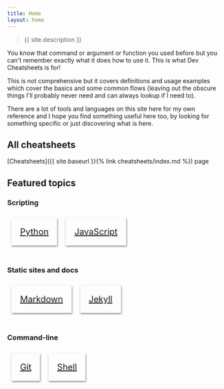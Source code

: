 ```yaml
---
title: Home
layout: home
---
```


> {{ site.description }}

You know that command or argument or function you used before but you can't remember exactly what it does how to use it. This is what Dev Cheatsheets is for!

This is not comprehensive but it covers definitions and usage examples which cover the basics and some common flows (leaving out the obscure things I'll probably never need and can always lookup if I need to).

There are a lot of tools and languages on this site here for my own reference and I hope you find something useful here too, by looking for something specific or just discovering what is here.


## All cheatsheets

[Cheatsheets]({{ site.baseurl }}{% link cheatsheets/index.md %}) page


## Featured topics

### Scripting

<div class="flex-container">
    <a href="{{ site.baseurl }}{% link cheatsheets/python/index.md %}">
        <div>
           Python
        </div>
    </a>
    <a href="{{ site.baseurl }}{% link cheatsheets/javascript/index.md %}">
        <div>
           JavaScript
        </div>
    </a>
</div>

### Static sites and docs

<div class="flex-container">
    <a href="{{ site.baseurl }}{% link cheatsheets/markdown/index.md %}">
        <div>
           Markdown
        </div>
    </a>
    <a href="{{ site.baseurl }}{% link cheatsheets/jekyll/index.md %}">
        <div>
           Jekyll
        </div>
    </a>

</div>

### Command-line

<div class="flex-container">
    <a href="{{ site.baseurl }}{% link cheatsheets/git/index.md %}">
        <div>
           Git
        </div>
    </a>
    <a href="{{ site.baseurl }}{% link cheatsheets/shell/index.md %}">
        <div>
           Shell
        </div>
    </a>

</div>

<style>
    .flex-container {
        display: flex;
        flex-wrap: wrap;
        padding-bottom: 1em;
    }

    .flex-container>a>div {
        margin: 10px;
        padding: 20px;
        font-size: 20px;

        box-shadow: 1px 2px 4px gray;
    }

</style>
